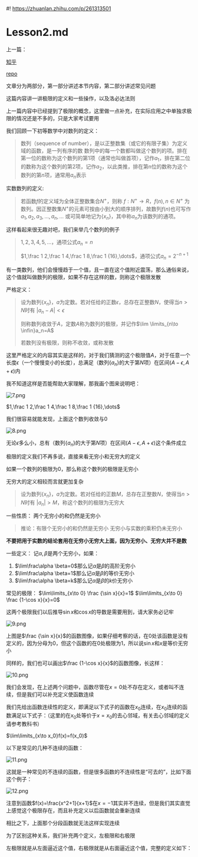 #! https://zhuanlan.zhihu.com/p/261313501

# Lesson2.md

上一篇：

[知乎](https://zhuanlan.zhihu.com/p/261313658)

[repo](./lesson1.md)

文章分为两部分，第一部分讲述本节内容，第二部分讲述常见问题

这篇内容讲一讲极限的定义和一些操作，以及洛必达法则

上一篇内容中已经提到了极限的概念，这里做一点补充，在实际应用之中单独求极限的情况还是不多的，只是大家考试要用

我们回顾一下初等数学中对数列的定义：
> 数列（sequence of number），是以正整数集（或它的有限子集）为定义域的函数，是一列有序的数
> 数列中的每一个数都叫做这个数列的项。排在第一位的数称为这个数列的第1项（通常也叫做首项），记作$a_1$，排在第二位的数称为这个数列的第2项，记作$a_2$，以此类推，排在第n位的数称为这个数列的第$n$项，通常用$a_n$表示

实数数列的定义:

> 若函数$f$的定义域为全体正整数集合$N^+$，则称
> $f: N^+ \to R$，$f(n),n \in N^+$
> 为数列。因正整数集$N^+$的元素可按由小到大的顺序排列，故数列$f(n)$也可写作
> $a_1,a_2,a_3,\dots ,a_n,\dots$
> 或可简单地记为$\{x_n\}$，其中称$a_n$为该数列的通项。

这样看起来很无趣对吧，我们来举几个数列的例子

> $1,2,3,4,5,\dots$，通项公式$a_n=n$
>
> $1,\frac 1 2,\frac 1 4,\frac 1 8,\frac 1 {16},\dots$，通项公式$a_n=2^{-n+1}$

有一类数列，他们会慢慢趋于一个值，且一直在这个值附近震荡，那么通俗来说，这个值就叫做数列的极限，如果不存在这样的数，则称这个极限发散

严格定义：

> 设为数列$\{x_n\}$，$a$为定数。若对任给的正数$\epsilon$，总存在正整数$N$，使得当$n > N$时有 $|a_n-A|<\epsilon$
>
> 则称数列收敛于$A$，定数$A$称为数列的极限，并记作$\lim \limits_{n\to \infin}a_n=A$
>
> 若数列没有极限，则称不收敛，或称发散

这里严格定义的内容其实是这样的，对于我们猜测的这个极限值$A$，对于任意一个长度$\epsilon$（一个慢慢变小的长度），总满足（数列$\{a_n\}$的大于第$N$项）在区间$(A-\epsilon,A+\epsilon)$内

我不知道这样是否能帮助大家理解，那我画个图来说明吧：

![7.png](img/7.png)

$1,\frac 1 2,\frac 1 4,\frac 1 8,\frac 1 {16},\dots$

我们很容易就能发现，上面这个数列收敛与0

![8.png](img/8.png)

无论$\epsilon$多么小，总有（数列$\{a_n\}$的大于第$N$项）在区间$(A-\epsilon,A+\epsilon)$这个条件成立

极限的定义我们不再多说，直接来看无穷小和无穷大的定义

如果一个数列的极限为0，那么称这个数列的极限是无穷小

无穷大的定义相较而言就更加复杂

> 设为数列$\{x_n\}$，$a$为定数。若对任给的正数$M$，总存在正整数$N$，使得当$n > N$时有 $|a_n|>M$，称这个数列的极限为无穷大

一些性质：
两个无穷小的和仍然是无穷小  
> 推论：有限个无穷小的和仍然是无穷小
无穷小与实数的乘积仍未无穷小

**不要把用于实数的结论套用在无穷小无穷大上面，因为无穷小、无穷大并不是数**

一些定义：
记$\alpha,\beta$是两个无穷小，如果：

1. $\lim\frac\alpha \beta=0$那么记$\alpha$是$\beta$的高阶无穷小
2. $\lim\frac\alpha \beta=1$那么记$\alpha$是$\beta$的等价无穷小
3. $\lim\frac\alpha \beta=k$那么记$\alpha$是$\beta$的$k$价无穷小

常见的极限：
$\lim\limits_{x\to 0} \frac {\sin x}{x}=1$
$\lim\limits_{x\to 0} \frac {1-\cos x}{x}=0$

这两个极限我们以后推导$\sin x$和$\cos x$的导数是需要用到，请大家务必记牢

![9.png](img/9.png)

上图是$\frac {\sin x}{x}$的函数图像，如果仔细考察的话，在0处该函数是没有定义的，因为分母为0，但这个函数的在0处极限为1，所以说$\sin x$和$x$是等价无穷小

同样的，我们也可以画出$\frac {1-\cos x}{x}$的函数图像，长这样：

![10.png](img/10.png)

我们会发现，在上述两个问题中，函数尽管在$x=0$处不存在定义，或者叫不连续，但是我们可以补充定义使函数连续

我们先给出函数连续性的定义，即满足以下式子的函数在$x_0$连续，在$x_0$连续的函数满足以下式子：（这里的在$x_0$处等价于$x=x_0$的去心邻域，有关去心邻域的定义请参考教科书）

$\lim\limits_{x\to x_0}f(x)=f(x_0)$

以下是常见的几种不连续的函数：

![11.png](img/11.png)

这就是一种常见的不连续的函数，但是很多函数的不连续性是“可去的”，比如下面这个例子：

![12.png](img/12.png)

注意到函数$f(x)=\frac{x^2+1}{x+1}$在$x=-1$其实并不连续，但是我们其实直觉上感觉这个极限存在，而且补充定义以后函数就会重新连续

相比之下，上面那个分段函数就无法这样实现连续

为了区别这种关系，我们补充两个定义，左极限和右极限

左极限就是从左面逼近这个值，右极限就是从右面逼近这个值，完整的定义如下：
